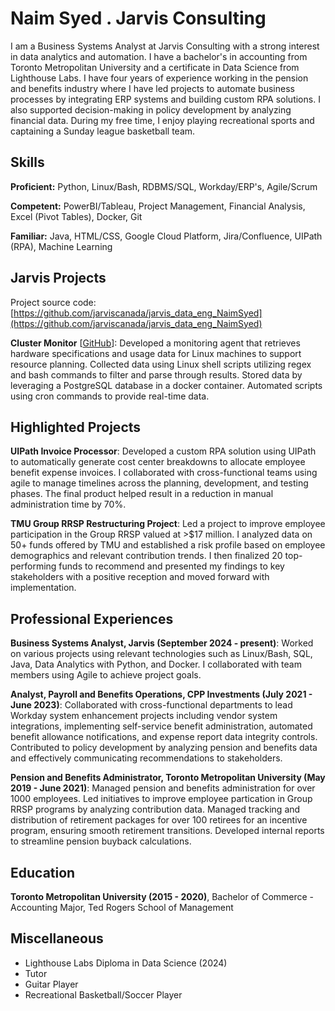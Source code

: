# Naim Syed . Jarvis Consulting

I am a Business Systems Analyst at Jarvis Consulting with a strong interest in data analytics and automation. I have a bachelor's in accounting from Toronto Metropolitan University and a certificate in Data Science from Lighthouse Labs. I have four years of experience working in the pension and benefits industry where I have led projects to automate business processes by integrating ERP systems and building custom RPA solutions. I also supported decision-making in policy development by analyzing financial data. During my free time, I enjoy playing recreational sports and captaining a Sunday league basketball team.

## Skills

**Proficient:** Python, Linux/Bash, RDBMS/SQL, Workday/ERP's, Agile/Scrum

**Competent:** PowerBI/Tableau, Project Management, Financial Analysis, Excel (Pivot Tables), Docker, Git

**Familiar:** Java, HTML/CSS, Google Cloud Platform, Jira/Confluence, UIPath (RPA), Machine Learning

## Jarvis Projects

Project source code: [https://github.com/jarviscanada/jarvis_data_eng_NaimSyed](https://github.com/jarviscanada/jarvis_data_eng_NaimSyed)


**Cluster Monitor** [[GitHub](https://github.com/jarviscanada/jarvis_data_eng_NaimSyed/tree/master/linux_sql)]: Developed a monitoring agent that retrieves hardware specifications and usage data for Linux machines to support resource planning. Collected data using Linux shell scripts utilizing regex and bash commands to filter and parse through results. Stored data by leveraging a PostgreSQL database in a docker container. Automated scripts using cron commands to provide real-time data.


## Highlighted Projects
**UIPath Invoice Processor**: Developed a custom RPA solution using UIPath to automatically generate cost center breakdowns to allocate employee benefit expense invoices. I collaborated with cross-functional teams using agile to manage timelines across the planning, development, and testing phases. The final product helped result in a reduction in manual administration time by 70%.

**TMU Group RRSP Restructuring Project**: Led a project to improve employee participation in the Group RRSP valued at >$17 million. I analyzed data on 50+ funds offered by TMU and established a risk profile based on employee demographics and relevant contribution trends. I then finalized 20 top-performing funds to recommend and presented my findings to key stakeholders with a positive reception and moved forward with implementation.


## Professional Experiences

**Business Systems Analyst, Jarvis (September 2024 - present)**: Worked on various projects using relevant technologies such as Linux/Bash, SQL, Java, Data Analytics with Python, and Docker. I collaborated with team members using Agile to achieve project goals.

**Analyst, Payroll and Benefits Operations, CPP Investments (July 2021 - June 2023)**: Collaborated with cross-functional departments to lead Workday system enhancement projects including vendor system integrations, implementing self-service benefit administration, automated benefit allowance notifications, and expense report data integrity controls. Contributed to policy development by analyzing pension and benefits data and effectively communicating recommendations to stakeholders.

**Pension and Benefits Administrator, Toronto Metropolitan University (May 2019 - June 2021)**: Managed pension and benefits administration for over 1000 employees. Led initiatives to improve employee partication in Group RRSP programs by analyzing contribution data. Managed tracking and distribution of retirement packages for over 100 retirees for an incentive program, ensuring smooth retirement transitions. Developed internal reports to streamline pension buyback calculations.


## Education
**Toronto Metropolitan University (2015 - 2020)**, Bachelor of Commerce - Accounting Major, Ted Rogers School of Management


## Miscellaneous
- Lighthouse Labs Diploma in Data Science (2024)
- Tutor
- Guitar Player
- Recreational Basketball/Soccer Player
